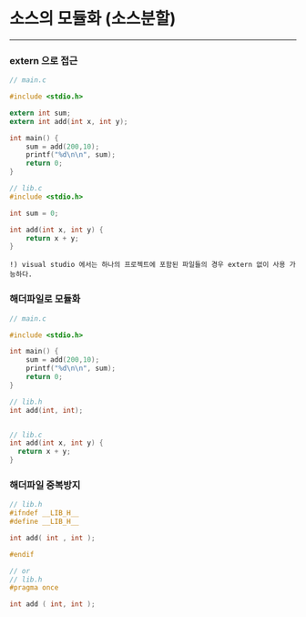 # 소스의 모듈화 (소스분할)
---

### extern 으로 접근 

```c
// main.c 

#include <stdio.h>

extern int sum; 
extern int add(int x, int y);

int main() {
	sum = add(200,10);
	printf("%d\n\n", sum);
	return 0;
}

// lib.c 
#include <stdio.h>

int sum = 0; 

int add(int x, int y) {
	return x + y;
}
```
    !) visual studio 에서는 하나의 프로젝트에 포함된 파일들의 경우 extern 없이 사용 가능하다. 

### 해더파일로 모듈화 

```c
// main.c 

#include <stdio.h>

int main() {
	sum = add(200,10);
	printf("%d\n\n", sum);
	return 0;
}

// lib.h 
int add(int, int);


// lib.c
int add(int x, int y) {
  return x + y; 
}

```


### 해더파일 중복방지 

```c
// lib.h 
#ifndef __LIB_H__
#define __LIB_H__ 

int add( int , int );

#endif

// or 
// lib.h 
#pragma once

int add ( int, int );
``` 

<br/>
<br/>